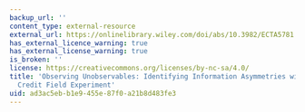 ```yaml
---
backup_url: ''
content_type: external-resource
external_url: https://onlinelibrary.wiley.com/doi/abs/10.3982/ECTA5781
has_external_licence_warning: true
has_external_license_warning: true
is_broken: ''
license: https://creativecommons.org/licenses/by-nc-sa/4.0/
title: 'Observing Unobservables: Identifying Information Asymmetries with a Consumer
  Credit Field Experiment'
uid: ad3ac5eb-b1e9-455e-87f0-a21b8d483fe3
---
```

